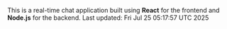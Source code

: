 This is a real-time chat application built using **React** for the frontend and **Node.js** for the backend.
Last updated: Fri Jul 25 05:17:57 UTC 2025
